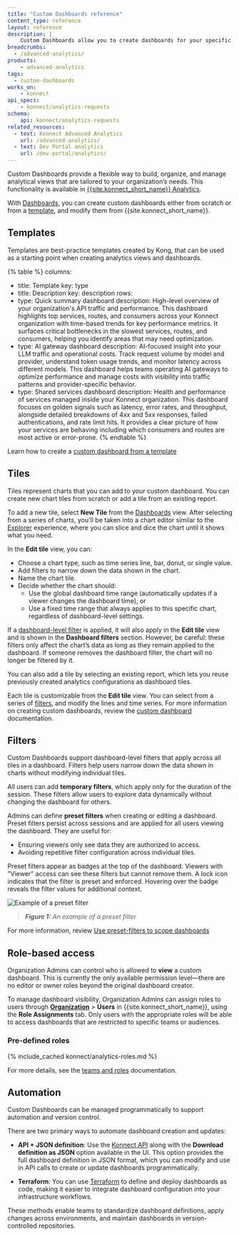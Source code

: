 ```yaml
---
title: "Custom Dashboards reference"
content_type: reference
layout: reference
description: |
    Custom Dashboards allow you to create dashboards for your specific use cases.
breadcrumbs:
  - /advanced-analytics/
products:
    - advanced-analytics
tags:
  - custom-dashboards
works_on:
    - konnect
api_specs:
    - konnect/analytics-requests
schema:
    api: konnect/analytics-requests
related_resources:
  - text: Konnect Advanced Analytics
    url: /advanced-analytics/
  - text: Dev Portal analytics
    url: /dev-portal/analytics/
---
```


Custom Dashboards provide a flexible way to build, organize, and manage analytical views that are tailored to your organization’s needs. This functionality is available in [{{site.konnect_short_name}} Analytics](https://cloud.konghq.com/us/analytics/summary).

With [Dashboards](https://cloud.konghq.com/us/analytics/dashboards), you can create custom dashboards either from scratch or from a [template](#templates), and modify them from {{site.konnect_short_name}}.

## Templates

Templates are best-practice templates created by Kong, that can be used as a starting point when creating analytics views and dashboards.


{% table %}
columns:
  - title: Template
    key: type
  - title: Description
    key: description
rows:
  - type: Quick summary dashboard
    description: High-level overview of your organization's API traffic and performance. This dashboard highlights top services, routes, and consumers across your Konnect organization with time-based trends for key performance metrics. It surfaces critical bottlenecks in the slowest services, routes, and consumers, helping you identify areas that may need optimization.
  - type: AI gateway dashboard
    description: AI-focused insight into your LLM traffic and operational costs. Track request volume by model and provider, understand token usage trends, and monitor latency across different models. This dashboard helps teams operating AI gateways to optimize performance and manage costs with visibility into traffic patterns and provider-specific behavior.
  - type: Shared services dashboard
    description: Health and performance of services managed inside your Konnect organization. This dashboard focuses on golden signals such as latency, error rates, and throughput, alongside detailed breakdowns of 4xx and 5xx responses, failed authentications, and rate limit hits. It provides a clear picture of how your services are behaving including which consumers and routes are most active or error-prone.
{% endtable %}

Learn how to create a [custom dashboard from a template](/how-to/create-custom-dashboards/)

## Tiles

Tiles represent charts that you can add to your custom dashboard. You can create new chart tiles from scratch or add a tile from an existing report.

To add a new tile, select **New Tile** from the [Dashboards](https://cloud.konghq.com/us/analytics/dashboards/) view. After selecting from a series of charts, you'll be taken into a chart editor similar to the [Explorer](/advanced-analytics/explorer/) experience, where you can slice and dice the chart until it shows what you need.

In the **Edit tile** view, you can:

* Choose a chart type, such as time series line, bar, donut, or single value.
* Add filters to narrow down the data shown in the chart.
* Name the chart tile.
* Decide whether the chart should:
  * Use the global dashboard time range (automatically updates if a viewer changes the dashboard time), or
  * Use a fixed time range that always applies to this specific chart, regardless of dashboard-level settings.

If a [dashboard-level filter](#filters) is applied, it will also apply in the **Edit tile** view and is shown in the **Dashboard filters** section. However, be careful: these filters only affect the chart’s data as long as they remain applied to the dashboard. If someone removes the dashboard filter, the chart will no longer be filtered by it.

You can also add a tile by selecting an existing report, which lets you reuse previously created analytics configurations as dashboard tiles.

Each tile is customizable from the **Edit tile** view. You can select from a series of [filters](#filters), and modify the lines and time series. For more information on creating custom dashboards, review the [custom dashboard](/how-to/create-custom-dashboards/) documentation.


## Filters

Custom Dashboards support dashboard-level filters that apply across all tiles in a dashboard. Filters help users narrow down the data shown in charts without modifying individual tiles.

All users can add **temporary filters**, which apply only for the duration of the session. These filters allow users to explore data dynamically without changing the dashboard for others.

Admins can define **preset filters** when creating or editing a dashboard. Preset filters persist across sessions and are applied for all users viewing the dashboard. They are useful for:

* Ensuring viewers only see data they are authorized to access.
* Avoiding repetitive filter configuration across individual tiles.

Preset filters appear as badges at the top of the dashboard. Viewers with "Viewer" access can see these filters but cannot remove them. A lock icon indicates that the filter is preset and enforced. Hovering over the badge reveals the filter values for additional context.

![Example of a preset filter](/assets/images/analytics/admin.png)
>_**Figure 1:** An example of a preset filter_

For more information, review [Use preset-filters to scope dashboards](/how-to/use-preset-filters-scope-dashboards/)

## Role-based access

Organization Admins can control who is allowed to **view** a custom dashboard. This is currently the only available permission level—there are no editor or owner roles beyond the original dashboard creator.

To manage dashboard visibility, Organization Admins can assign roles to users through [**Organization**](https://cloud.konghq.com/organization/) > **Users** in {{site.konnect_short_name}}, using the **Role Assignments** tab. Only users with the appropriate roles will be able to access dashboards that are restricted to specific teams or audiences.

### Pre-defined roles

{% include_cached konnect/analytics-roles.md %}

For more details, see the [teams and roles](/konnect-platform/teams-and-roles/) documentation.


## Automation

Custom Dashboards can be managed programmatically to support automation and version control.

There are two primary ways to automate dashboard creation and updates:

* **API + JSON definition**: Use the [Konnect API](/api/konnect/analytics-requests/) along with the **Download definition as JSON** option available in the UI. This option provides the full dashboard definition in JSON format, which you can modify and use in API calls to create or update dashboards programmatically.

* **Terraform**: You can use [Terraform](/terraform/) to define and deploy dashboards as code, making it easier to integrate dashboard configuration into your infrastructure workflows.

These methods enable teams to standardize dashboard definitions, apply changes across environments, and maintain dashboards in version-controlled repositories.

